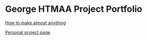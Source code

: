 # George HTMAA Project Portfolio

[How to make almost anything](http://fab.cba.mit.edu/classes/MAS.863)

[Personal 
project page](http://fab.cba.mit.edu/classes/863.17/CBA/people/George%20Sun/index.html)
